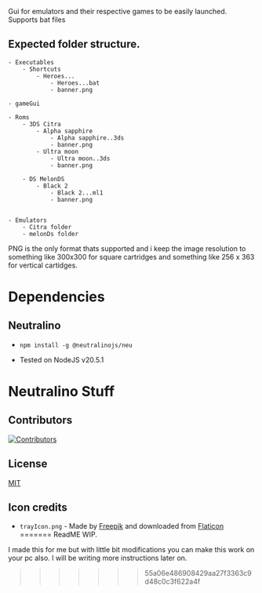 
Gui for emulators and their respective games to be easily launched. Supports bat files

## Expected folder structure.
```
- Executables
	- Shortcuts
		- Heroes...
			- Heroes...bat
			- banner.png

- gameGui

- Roms
	- 3DS Citra
		- Alpha sapphire
			- Alpha sapphire..3ds
			- banner.png
		- Ultra moon
			- Ultra moon..3ds
			- banner.png

	- DS MelonDS
		- Black 2
			- Black 2...ml1
			- banner.png
  

- Emulators
	- Citra folder
	- melonDs folder
```

PNG is the only format thats supported and i keep the image resolution to something like 300x300 for square cartridges and something like 256 x 363 for vertical cartidges.

# Dependencies

## Neutralino
- `npm install -g @neutralinojs/neu`

- Tested on NodeJS v20.5.1


# Neutralino Stuff

## Contributors

[![Contributors](https://contrib.rocks/image?repo=neutralinojs/neutralinojs-minimal)](https://github.com/neutralinojs/neutralinojs-minimal/graphs/contributors)

## License

[MIT](LICENSE)

## Icon credits

- `trayIcon.png` - Made by [Freepik](https://www.freepik.com) and downloaded from [Flaticon](https://www.flaticon.com)
=======
ReadME WIP.

I made this for me but with little bit modifications you can make this work on your pc also. I will be writing more instructions later on.
>>>>>>> 55a06e486908429aa27f3363c9d48c0c3f622a4f
